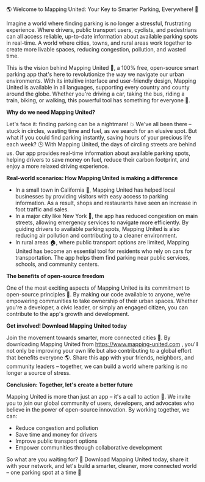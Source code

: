 🌎 Welcome to Mapping United: Your Key to Smarter Parking, Everywhere! 🚗

Imagine a world where finding parking is no longer a stressful, frustrating experience. Where drivers, public transport users, cyclists, and pedestrians can all access reliable, up-to-date information about available parking spots in real-time. A world where cities, towns, and rural areas work together to create more livable spaces, reducing congestion, pollution, and wasted time.

This is the vision behind Mapping United 🌟, a 100% free, open-source smart parking app that's here to revolutionize the way we navigate our urban environments. With its intuitive interface and user-friendly design, Mapping United is available in all languages, supporting every country and county around the globe. Whether you're driving a car, taking the bus, riding a train, biking, or walking, this powerful tool has something for everyone 🌈.

**Why do we need Mapping United?**

Let's face it: finding parking can be a nightmare! 💥 We've all been there – stuck in circles, wasting time and fuel, as we search for an elusive spot. But what if you could find parking instantly, saving hours of your precious life each week? 🕒 With Mapping United, the days of circling streets are behind us. Our app provides real-time information about available parking spots, helping drivers to save money on fuel, reduce their carbon footprint, and enjoy a more relaxed driving experience.

**Real-world scenarios: How Mapping United is making a difference**

*   In a small town in California 🌴, Mapping United has helped local businesses by providing visitors with easy access to parking information. As a result, shops and restaurants have seen an increase in foot traffic and sales.
*   In a major city like New York 🗽️, the app has reduced congestion on main streets, allowing emergency services to navigate more efficiently. By guiding drivers to available parking spots, Mapping United is also reducing air pollution and contributing to a cleaner environment.
*   In rural areas 🏠, where public transport options are limited, Mapping United has become an essential tool for residents who rely on cars for transportation. The app helps them find parking near public services, schools, and community centers.

**The benefits of open-source freedom**

One of the most exciting aspects of Mapping United is its commitment to open-source principles 🤝. By making our code available to anyone, we're empowering communities to take ownership of their urban spaces. Whether you're a developer, a civic leader, or simply an engaged citizen, you can contribute to the app's growth and development.

**Get involved! Download Mapping United today**

Join the movement towards smarter, more connected cities 🌆. By downloading Mapping United from https://www.mapping-united.com , you'll not only be improving your own life but also contributing to a global effort that benefits everyone 🌎. Share this app with your friends, neighbors, and community leaders – together, we can build a world where parking is no longer a source of stress.

**Conclusion: Together, let's create a better future**

Mapping United is more than just an app – it's a call to action 🚀. We invite you to join our global community of users, developers, and advocates who believe in the power of open-source innovation. By working together, we can:

*   Reduce congestion and pollution
*   Save time and money for drivers
*   Improve public transport options
*   Empower communities through collaborative development

So what are you waiting for? 🤔 Download Mapping United today, share it with your network, and let's build a smarter, cleaner, more connected world – one parking spot at a time 🔵